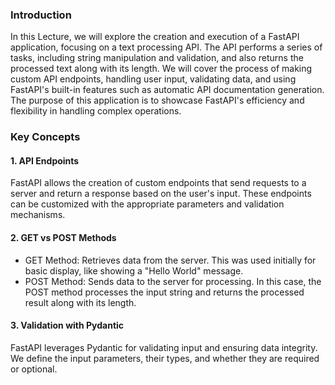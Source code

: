
### Introduction
In this Lecture, we will explore the creation and execution of a FastAPI application, focusing on a text processing API. The API performs a series of tasks, including string manipulation and validation, and also returns the processed text along with its length. We will cover the process of making custom API endpoints, handling user input, validating data, and using FastAPI's built-in features such as automatic API documentation generation. The purpose of this application is to showcase FastAPI's efficiency and flexibility in handling complex operations.

### Key Concepts

#### 1. API Endpoints
 FastAPI allows the creation of custom endpoints that send requests to a server and return a response based on the user's input. These endpoints can be customized with the appropriate parameters and validation mechanisms.

#### 2. GET vs POST Methods
* GET Method: Retrieves data from the server. This was used initially for basic display, like showing a "Hello World" message.
* POST Method: Sends data to the server for processing. In this case, the POST method processes the input string and returns the processed result along with its length.

#### 3. Validation with Pydantic
FastAPI leverages Pydantic for validating input and ensuring data integrity. We define the input parameters, their types, and whether they are required or optional.
